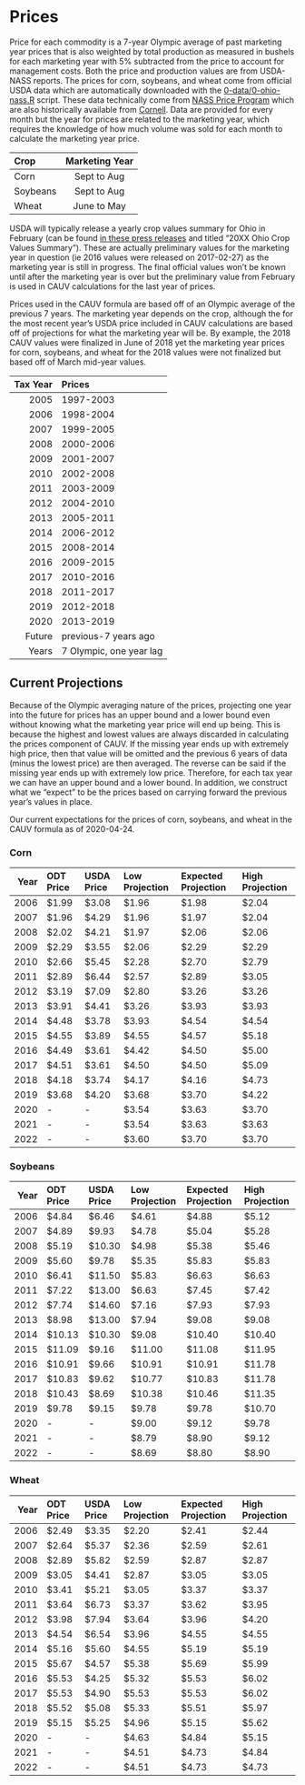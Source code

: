 
<!-- prices.md is generated from prices.Rmd. Please edit prices.Rmd for corrections file -->

# Prices

Price for each commodity is a 7-year Olympic average of past marketing
year prices that is also weighted by total production as measured in
bushels for each marketing year with 5% subtracted from the price to
account for management costs. Both the price and production values are
from USDA-NASS reports. The prices for corn, soybeans, and wheat come
from official USDA data which are automatically downloaded with the
[0-data/0-ohio-nass.R](0-data/0-ohio-nass.R) script. These data
technically come from [NASS Price
Program](https://www.nass.usda.gov/Surveys/Guide_to_NASS_Surveys/Prices/)
which are also historically available from
[Cornell](https://usda.library.cornell.edu/concern/publications/c821gj76b?locale=en).
Data are provided for every month but the year for prices are related to
the marketing year, which requires the knowledge of how much volume was
sold for each month to calculate the marketing year price.

| Crop     | Marketing Year |
| :------- | :------------: |
| Corn     |  Sept to Aug   |
| Soybeans |  Sept to Aug   |
| Wheat    |  June to May   |

USDA will typically release a yearly crop values summary for Ohio in
February (can be found [in these press
releases](https://www.nass.usda.gov/Statistics_by_State/Ohio/Publications/Current_News_Releases/index.php)
and titled “20XX Ohio Crop Values Summary”). These are actually
preliminary values for the marketing year in question (ie 2016 values
were released on 2017-02-27) as the marketing year is still in progress.
The final official values won’t be known until after the marketing year
is over but the preliminary value from February is used in CAUV
calculations for the last year of prices.

Prices used in the CAUV formula are based off of an Olympic average of
the previous 7 years. The marketing year depends on the crop, although
the for the most recent year’s USDA price included in CAUV calculations
are based off of projections for what the marketing year will be. By
example, the 2018 CAUV values were finalized in June of 2018 yet the
marketing year prices for corn, soybeans, and wheat for the 2018 values
were not finalized but based off of March mid-year values.

| Tax Year | Prices                  |
| -------: | :---------------------- |
|     2005 | 1997-2003               |
|     2006 | 1998-2004               |
|     2007 | 1999-2005               |
|     2008 | 2000-2006               |
|     2009 | 2001-2007               |
|     2010 | 2002-2008               |
|     2011 | 2003-2009               |
|     2012 | 2004-2010               |
|     2013 | 2005-2011               |
|     2014 | 2006-2012               |
|     2015 | 2008-2014               |
|     2016 | 2009-2015               |
|     2017 | 2010-2016               |
|     2018 | 2011-2017               |
|     2019 | 2012-2018               |
|     2020 | 2013-2019               |
|   Future | previous-7 years ago    |
|    Years | 7 Olympic, one year lag |

## Current Projections

Because of the Olympic averaging nature of the prices, projecting one
year into the future for prices has an upper bound and a lower bound
even without knowing what the marketing year price will end up being.
This is because the highest and lowest values are always discarded in
calculating the prices component of CAUV. If the missing year ends up
with extremely high price, then that value will be omitted and the
previous 6 years of data (minus the lowest price) are then averaged. The
reverse can be said if the missing year ends up with extremely low
price. Therefore, for each tax year we can have an upper bound and a
lower bound. In addition, we construct what we “expect” to be the prices
based on carrying forward the previous year’s values in place.

Our current expectations for the prices of corn, soybeans, and wheat in
the CAUV formula as of
2020-04-24.

### Corn

| Year | ODT Price | USDA Price | Low Projection | Expected Projection | High Projection |
| ---: | :-------- | :--------- | :------------- | :------------------ | :-------------- |
| 2006 | $1.99     | $3.08      | $1.96          | $1.98               | $2.04           |
| 2007 | $1.96     | $4.29      | $1.96          | $1.97               | $2.04           |
| 2008 | $2.02     | $4.21      | $1.97          | $2.06               | $2.06           |
| 2009 | $2.29     | $3.55      | $2.06          | $2.29               | $2.29           |
| 2010 | $2.66     | $5.45      | $2.28          | $2.70               | $2.79           |
| 2011 | $2.89     | $6.44      | $2.57          | $2.89               | $3.05           |
| 2012 | $3.19     | $7.09      | $2.80          | $3.26               | $3.26           |
| 2013 | $3.91     | $4.41      | $3.26          | $3.93               | $3.93           |
| 2014 | $4.48     | $3.78      | $3.93          | $4.54               | $4.54           |
| 2015 | $4.55     | $3.89      | $4.55          | $4.57               | $5.18           |
| 2016 | $4.49     | $3.61      | $4.42          | $4.50               | $5.00           |
| 2017 | $4.51     | $3.61      | $4.50          | $4.50               | $5.09           |
| 2018 | $4.18     | $3.74      | $4.17          | $4.16               | $4.73           |
| 2019 | $3.68     | $4.20      | $3.68          | $3.70               | $4.22           |
| 2020 | \-        | \-         | $3.54          | $3.63               | $3.70           |
| 2021 | \-        | \-         | $3.54          | $3.63               | $3.63           |
| 2022 | \-        | \-         | $3.60          | $3.70               | $3.70           |

### Soybeans

| Year | ODT Price | USDA Price | Low Projection | Expected Projection | High Projection |
| ---: | :-------- | :--------- | :------------- | :------------------ | :-------------- |
| 2006 | $4.84     | $6.46      | $4.61          | $4.88               | $5.12           |
| 2007 | $4.89     | $9.93      | $4.78          | $5.04               | $5.28           |
| 2008 | $5.19     | $10.30     | $4.98          | $5.38               | $5.46           |
| 2009 | $5.60     | $9.78      | $5.35          | $5.83               | $5.83           |
| 2010 | $6.41     | $11.50     | $5.83          | $6.63               | $6.63           |
| 2011 | $7.22     | $13.00     | $6.63          | $7.45               | $7.42           |
| 2012 | $7.74     | $14.60     | $7.16          | $7.93               | $7.93           |
| 2013 | $8.98     | $13.00     | $7.94          | $9.08               | $9.08           |
| 2014 | $10.13    | $10.30     | $9.08          | $10.40              | $10.40          |
| 2015 | $11.09    | $9.16      | $11.00         | $11.08              | $11.95          |
| 2016 | $10.91    | $9.66      | $10.91         | $10.91              | $11.78          |
| 2017 | $10.83    | $9.62      | $10.77         | $10.83              | $11.78          |
| 2018 | $10.43    | $8.69      | $10.38         | $10.46              | $11.35          |
| 2019 | $9.78     | $9.15      | $9.78          | $9.78               | $10.70          |
| 2020 | \-        | \-         | $9.00          | $9.12               | $9.78           |
| 2021 | \-        | \-         | $8.79          | $8.90               | $9.12           |
| 2022 | \-        | \-         | $8.69          | $8.80               | $8.90           |

### Wheat

| Year | ODT Price | USDA Price | Low Projection | Expected Projection | High Projection |
| ---: | :-------- | :--------- | :------------- | :------------------ | :-------------- |
| 2006 | $2.49     | $3.35      | $2.20          | $2.41               | $2.44           |
| 2007 | $2.64     | $5.37      | $2.36          | $2.59               | $2.61           |
| 2008 | $2.89     | $5.82      | $2.59          | $2.87               | $2.87           |
| 2009 | $3.05     | $4.41      | $2.87          | $3.05               | $3.05           |
| 2010 | $3.41     | $5.21      | $3.05          | $3.37               | $3.37           |
| 2011 | $3.64     | $6.73      | $3.37          | $3.62               | $3.95           |
| 2012 | $3.98     | $7.94      | $3.64          | $3.96               | $4.20           |
| 2013 | $4.54     | $6.54      | $3.96          | $4.55               | $4.55           |
| 2014 | $5.16     | $5.60      | $4.55          | $5.19               | $5.19           |
| 2015 | $5.67     | $4.57      | $5.38          | $5.69               | $5.99           |
| 2016 | $5.53     | $4.25      | $5.32          | $5.53               | $6.02           |
| 2017 | $5.53     | $4.90      | $5.53          | $5.53               | $6.02           |
| 2018 | $5.52     | $5.08      | $5.33          | $5.51               | $5.97           |
| 2019 | $5.15     | $5.25      | $4.96          | $5.15               | $5.62           |
| 2020 | \-        | \-         | $4.63          | $4.84               | $5.15           |
| 2021 | \-        | \-         | $4.51          | $4.73               | $4.84           |
| 2022 | \-        | \-         | $4.51          | $4.73               | $4.73           |

